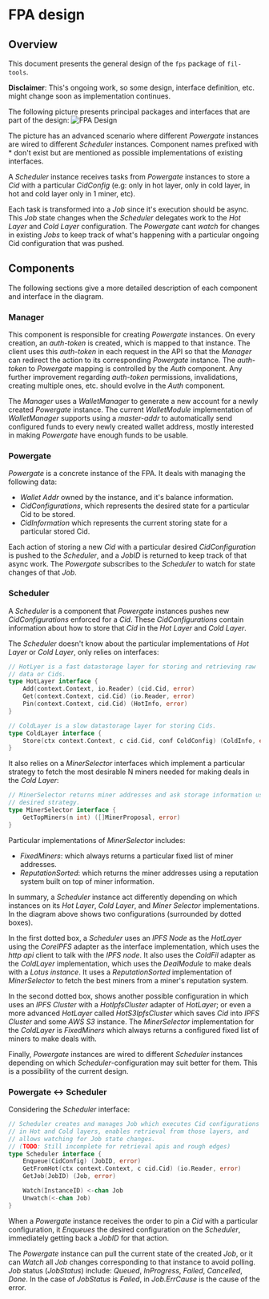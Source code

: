 # FPA design

## Overview

This document presents the general design of the `fps` package of `fil-tools`.

**Disclaimer**: This's ongoing work, so some design, interface definition, etc. might change soon as implementation continues. 

The following picture presents principal packages and interfaces that are part of the design:
![FPA Design](https://user-images.githubusercontent.com/6136245/76028631-c7d61400-5f11-11ea-8234-c0cd143a142b.png)


The picture has an advanced scenario where different _Powergate_ instances are wired to different _Scheduler_ instances. Component names prefixed with * don't exist but are mentioned as possible implementations of existing interfaces.

A _Scheduler_ instance receives tasks from _Powergate_ instances to store a _Cid_ with a particular _CidConfig_ (e.g: only in hot layer, only in cold layer, in hot and cold layer only in 1 miner, etc). 

Each task is transformed into a _Job_ since it's execution should be async. This _Job_ state changes when the _Scheduler_ delegates work to the _Hot Layer_ and _Cold Layer_ configuration. The _Powergate_ cant _watch_ for changes in existing _Jobs_ to keep track of what's happening with a particular ongoing Cid configuration that was pushed.

## Components
The following sections give a more detailed description of each component and interface in the diagram.

### Manager
This component is responsible for creating _Powergate_ instances. On every creation, an _auth-token_ is created, which is mapped to that instance. The client uses this _auth-token_ in each request in the API so that the _Manager_ can redirect the action to its corresponding _Powergate_ instance. The _auth-token_ to _Powergate_ mapping is controlled by the _Auth_ component. Any further improvement regarding _auth-token_ permissions, invalidations, creating multiple ones, etc. should evolve in the _Auth_ component.

The _Manager_ uses a _WalletManager_ to generate a new account for a newly created _Powergate_ instance. The current _WalletModule_ implementation of _WalletManager_ supports using a _master-addr_ to automatically send configured funds to every newly created wallet address, mostly interested in making _Powergate_ have enough funds to be usable.

### Powergate
_Powergate_ is a concrete instance of the FPA. It deals with managing the following data:
- _Wallet Addr_ owned by the instance, and it's balance information.
- _CidConfigurations_, which represents the desired state for a particular Cid to be stored.
- _CidInformation_ which represents the current storing state for a particular stored Cid.

Each action of storing a new _Cid_ with a particular desired _CidConfiguration_ is pushed to the _Scheduler_, and a _JobID_ is returned to keep track of that async work. The _Powergate_ subscribes to the _Scheduler_ to watch for state changes of that _Job_.

### Scheduler

A _Scheduler_ is a component that _Powergate_ instances pushes new _CidConfigurations_ enforced for a _Cid_. These _CidConfigurations_ contain information about how to store that _Cid_ in the _Hot Layer_ and _Cold Layer_.

The _Scheduler_ doesn't know about the particular implementations of _Hot Layer_ or _Cold Layer_, only relies on interfaces:

```go
// HotLyer is a fast datastorage layer for storing and retrieving raw
// data or Cids.
type HotLayer interface {
    Add(context.Context, io.Reader) (cid.Cid, error)
    Get(context.Context, cid.Cid) (io.Reader, error)
    Pin(context.Context, cid.Cid) (HotInfo, error)
}

// ColdLayer is a slow datastorage layer for storing Cids.
type ColdLayer interface {
    Store(ctx context.Context, c cid.Cid, conf ColdConfig) (ColdInfo, error)
}
```

It also relies on a _MinerSelector_ interfaces which implement a particular strategy to fetch the most desirable N miners needed for making deals in the _Cold Layer_:
```go
// MinerSelector returns miner addresses and ask storage information using a
// desired strategy.
type MinerSelector interface {
    GetTopMiners(n int) ([]MinerProposal, error)
}
```
Particular implementations of _MinerSelector_ includes:
- _FixedMiners_: which always returns a particular fixed list of miner addresses.
- _ReputationSorted_: which returns the miner addresses using a reputation system built on top of miner information.

In summary, a _Scheduler_ instance act differently depending on which instances on its _Hot Layer_, _Cold Layer_, and _Miner Selector_ implementations. In the diagram above shows two configurations (surrounded by dotted boxes).

In the first dotted box, a _Scheduler_ uses an _IPFS Node_ as the _HotLayer_ using the _CoreIPFS_ adapter as the interface implementation, which uses the _http api_ client to talk with the _IPFS node_. It also uses the _ColdFil_ adapter as the _ColdLayer_ implementation, which uses the _DealModule_ to make deals with a _Lotus instance_. It uses a _ReputationSorted_ implementation of _MinerSelector_ to fetch the best miners from a miner's reputation system.

In the second dotted box, shows another possible configuration in which uses an _IPFS Cluster_ with a _HotIpfsCluster_ adapter of _HotLayer_; or even a more advanced _HotLayer_ called _HotS3IpfsCluster_ which saves _Cid_ into _IPFS Cluster_ and some _AWS S3_ instance. The _MinerSelector_ implementation for the _ColdLayer_ is _FixedMiners_ which always returns a configured fixed list of miners to make deals with.

Finally, _Powergate_ instances are wired to different _Scheduler_ instances depending on which _Scheduler_-configuration may suit better for them. This is a possibility of the current design.

### Powergate <-> Scheduler
Considering the _Scheduler_ interface:
```go
// Scheduler creates and manages Job which executes Cid configurations
// in Hot and Cold layers, enables retrieval from those layers, and
// allows watching for Job state changes.
// (TODO: Still incomplete for retrieval apis and rough edges)
type Scheduler interface {
    Enqueue(CidConfig) (JobID, error)
    GetFromHot(ctx context.Context, c cid.Cid) (io.Reader, error)
    GetJob(JobID) (Job, error)

    Watch(InstanceID) <-chan Job
    Unwatch(<-chan Job)
}
```

When a _Powergate_ instance receives the order to pin a _Cid_ with a particular configuration, it _Enqueues_ the desired configuration on the _Scheduler_, immediately getting back a _JobID_ for that action.

The _Powergate_ instance can pull the current state of the created _Job_, or it can _Watch_ all _Job_ changes corresponding to that instance to avoid polling. _Job_ status (_JobStatus_) include: _Queued_, _InProgress_, _Failed_, _Cancelled_, _Done_. In the case of _JobStatus_ is _Failed_, in _Job.ErrCause_ is the cause of the error.